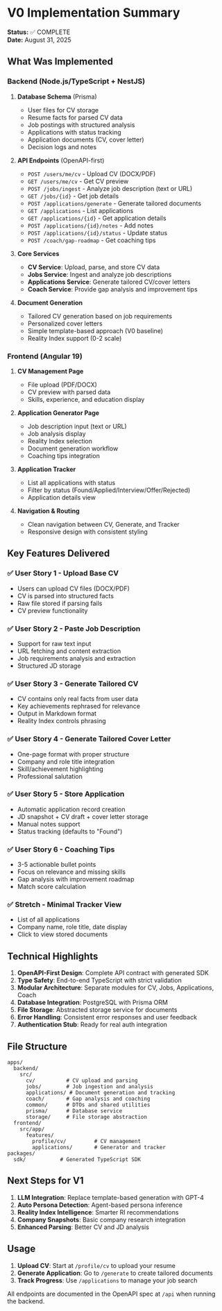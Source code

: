 # V0 Implementation Summary

**Status:** ✅ COMPLETE  
**Date:** August 31, 2025

## What Was Implemented

### Backend (Node.js/TypeScript + NestJS)

1. **Database Schema** (Prisma)

   - User files for CV storage
   - Resume facts for parsed CV data
   - Job postings with structured analysis
   - Applications with status tracking
   - Application documents (CV, cover letter)
   - Decision logs and notes

2. **API Endpoints** (OpenAPI-first)

   - `POST /users/me/cv` - Upload CV (DOCX/PDF)
   - `GET /users/me/cv` - Get CV preview
   - `POST /jobs/ingest` - Analyze job description (text or URL)
   - `GET /jobs/{id}` - Get job details
   - `POST /applications/generate` - Generate tailored documents
   - `GET /applications` - List applications
   - `GET /applications/{id}` - Get application details
   - `POST /applications/{id}/notes` - Add notes
   - `POST /applications/{id}/status` - Update status
   - `POST /coach/gap-roadmap` - Get coaching tips

3. **Core Services**

   - **CV Service**: Upload, parse, and store CV data
   - **Jobs Service**: Ingest and analyze job descriptions
   - **Applications Service**: Generate tailored CV/cover letters
   - **Coach Service**: Provide gap analysis and improvement tips

4. **Document Generation**
   - Tailored CV generation based on job requirements
   - Personalized cover letters
   - Simple template-based approach (V0 baseline)
   - Reality Index support (0-2 scale)

### Frontend (Angular 19)

1. **CV Management Page**

   - File upload (PDF/DOCX)
   - CV preview with parsed data
   - Skills, experience, and education display

2. **Application Generator Page**

   - Job description input (text or URL)
   - Job analysis display
   - Reality Index selection
   - Document generation workflow
   - Coaching tips integration

3. **Application Tracker**

   - List all applications with status
   - Filter by status (Found/Applied/Interview/Offer/Rejected)
   - Application details view

4. **Navigation & Routing**
   - Clean navigation between CV, Generate, and Tracker
   - Responsive design with consistent styling

## Key Features Delivered

### ✅ User Story 1 - Upload Base CV

- Users can upload CV files (DOCX/PDF)
- CV is parsed into structured facts
- Raw file stored if parsing fails
- CV preview functionality

### ✅ User Story 2 - Paste Job Description

- Support for raw text input
- URL fetching and content extraction
- Job requirements analysis and extraction
- Structured JD storage

### ✅ User Story 3 - Generate Tailored CV

- CV contains only real facts from user data
- Key achievements rephrased for relevance
- Output in Markdown format
- Reality Index controls phrasing

### ✅ User Story 4 - Generate Tailored Cover Letter

- One-page format with proper structure
- Company and role title integration
- Skill/achievement highlighting
- Professional salutation

### ✅ User Story 5 - Store Application

- Automatic application record creation
- JD snapshot + CV draft + cover letter storage
- Manual notes support
- Status tracking (defaults to "Found")

### ✅ User Story 6 - Coaching Tips

- 3-5 actionable bullet points
- Focus on relevance and missing skills
- Gap analysis with improvement roadmap
- Match score calculation

### ✅ Stretch - Minimal Tracker View

- List of all applications
- Company name, role title, date display
- Click to view stored documents

## Technical Highlights

1. **OpenAPI-First Design**: Complete API contract with generated SDK
2. **Type Safety**: End-to-end TypeScript with strict validation
3. **Modular Architecture**: Separate modules for CV, Jobs, Applications, Coach
4. **Database Integration**: PostgreSQL with Prisma ORM
5. **File Storage**: Abstracted storage service for documents
6. **Error Handling**: Consistent error responses and user feedback
7. **Authentication Stub**: Ready for real auth integration

## File Structure

```
apps/
  backend/
    src/
      cv/          # CV upload and parsing
      jobs/        # Job ingestion and analysis
      applications/ # Document generation and tracking
      coach/       # Gap analysis and coaching
      common/      # DTOs and shared utilities
      prisma/      # Database service
      storage/     # File storage abstraction
  frontend/
    src/app/
      features/
        profile/cv/         # CV management
        applications/       # Generator and tracker
packages/
  sdk/           # Generated TypeScript SDK
```

## Next Steps for V1

1. **LLM Integration**: Replace template-based generation with GPT-4
2. **Auto Persona Detection**: Agent-based persona inference
3. **Reality Index Intelligence**: Smarter RI recommendations
4. **Company Snapshots**: Basic company research integration
5. **Enhanced Parsing**: Better CV and JD analysis

## Usage

1. **Upload CV**: Start at `/profile/cv` to upload your resume
2. **Generate Application**: Go to `/generate` to create tailored documents
3. **Track Progress**: Use `/applications` to manage your job search

All endpoints are documented in the OpenAPI spec at `/api` when running the backend.
